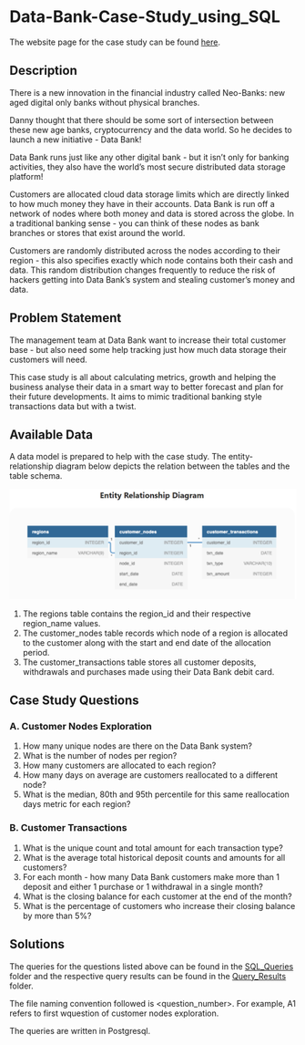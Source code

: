 # Data-Bank-Case-Study_using_SQL

The website page for the case study can be found [here](https://8weeksqlchallenge.com/case-study-4/).

## Description

There is a new innovation in the financial industry called Neo-Banks: new aged digital only banks without physical branches.

Danny thought that there should be some sort of intersection between these new age banks, cryptocurrency and the data world. So he decides to launch a new initiative - Data Bank!

Data Bank runs just like any other digital bank - but it isn’t only for banking activities, they also have the world’s most secure distributed data storage platform!

Customers are allocated cloud data storage limits which are directly linked to how much money they have in their accounts. Data Bank is run off a network of nodes where both money and data is stored across the globe. In a traditional banking sense - you can think of these nodes as bank branches or stores that exist around the world.

Customers are randomly distributed across the nodes according to their region - this also specifies exactly which node contains both their cash and data. This random distribution changes frequently to reduce the risk of hackers getting into Data Bank’s system and stealing customer’s money and data.

## Problem Statement

The management team at Data Bank want to increase their total customer base - but also need some help tracking just how much data storage their customers will need.

This case study is all about calculating metrics, growth and helping the business analyse their data in a smart way to better forecast and plan for their future developments. It aims to mimic traditional banking style transactions data but with a twist.

## Available Data

A data model is prepared to help with the case study. The entity-relationship diagram below depicts the relation between the tables and the table schema.

![Screenshot](er_diagram.png)

1. The regions table contains the region_id and their respective region_name values.
2. The customer_nodes table records which node of a region is allocated to the customer along with the start and end date of the allocation period.
3. The customer_transactions table stores all customer deposits, withdrawals and purchases made using their Data Bank debit card.

## Case Study Questions

### A. Customer Nodes Exploration

1. How many unique nodes are there on the Data Bank system?
2. What is the number of nodes per region?
3. How many customers are allocated to each region?
4. How many days on average are customers reallocated to a different node?
5. What is the median, 80th and 95th percentile for this same reallocation days metric for each region?

### B. Customer Transactions

1. What is the unique count and total amount for each transaction type?
2. What is the average total historical deposit counts and amounts for all customers?
3. For each month - how many Data Bank customers make more than 1 deposit and either 1 purchase or 1 withdrawal in a single month?
4. What is the closing balance for each customer at the end of the month?
5. What is the percentage of customers who increase their closing balance by more than 5%?

## Solutions

The queries for the questions listed above can be found in the [SQL_Queries](./SQL_Queries/) folder and the respective query results can be found in the [Query_Results](./Query_Results/) folder.

The file naming convention followed is <alphabet><question_number>. For example, A1 refers to first wquestion of customer nodes exploration.

The queries are written in Postgresql.
